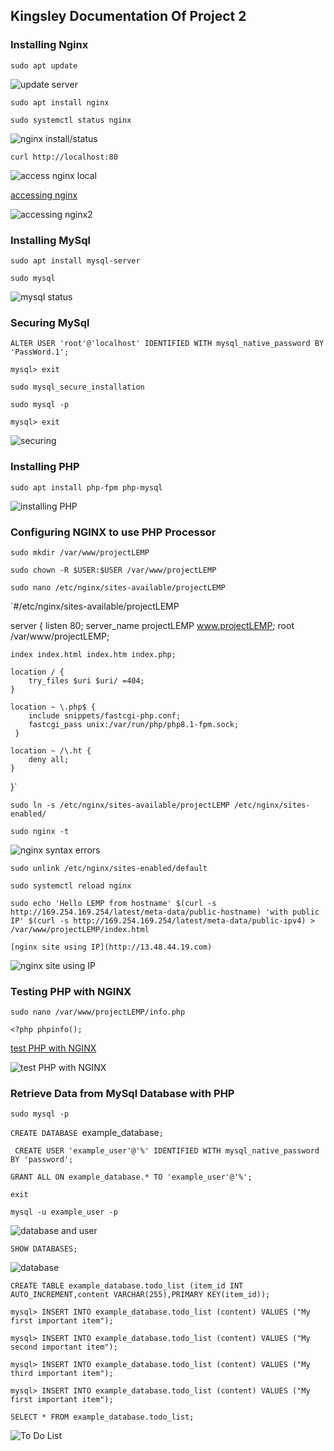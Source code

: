 ## Kingsley Documentation Of Project 2

### Installing Nginx

`sudo apt update`

![update server](.\images\server-update.PNG)

`sudo apt install nginx`

`sudo systemctl status nginx`

![nginx install/status](.\images\install-nginx.PNG)

`curl http://localhost:80`

![access nginx local](.\images\access-nginx-local.PNG)

[accessing nginx](http://http://13.53.187.128/:80)

![accessing nginx2](.\images\access-nginx-browser.PNG)


### Installing MySql

`sudo apt install mysql-server`

`sudo mysql`

![mysql status](.\images\mysql-status.PNG)


### Securing MySql

`ALTER USER 'root'@'localhost' IDENTIFIED WITH mysql_native_password BY 'PassWord.1';`

`mysql> exit`

`sudo mysql_secure_installation`

`sudo mysql -p`

`mysql> exit`

![securing](.\images\securing-mysql.PNG)


### Installing PHP

`sudo apt install php-fpm php-mysql`

![installing PHP](.\images\installing-php.PNG)


### Configuring NGINX to use PHP Processor

`sudo mkdir /var/www/projectLEMP`

`sudo chown -R $USER:$USER /var/www/projectLEMP`

`sudo nano /etc/nginx/sites-available/projectLEMP`

`#/etc/nginx/sites-available/projectLEMP

server {
    listen 80;
    server_name projectLEMP www.projectLEMP;
    root /var/www/projectLEMP;

    index index.html index.htm index.php;

    location / {
        try_files $uri $uri/ =404;
    }

    location ~ \.php$ {
        include snippets/fastcgi-php.conf;
        fastcgi_pass unix:/var/run/php/php8.1-fpm.sock;
     }

    location ~ /\.ht {
        deny all;
    }

}`

`sudo ln -s /etc/nginx/sites-available/projectLEMP /etc/nginx/sites-enabled/`

`sudo nginx -t`

![nginx syntax errors](.\images\nginx-syntax-errors-test.PNG)

`sudo unlink /etc/nginx/sites-enabled/default`

`sudo systemctl reload nginx`

`sudo echo 'Hello LEMP from hostname' $(curl -s http://169.254.169.254/latest/meta-data/public-hostname) 'with public IP' $(curl -s http://169.254.169.254/latest/meta-data/public-ipv4) > /var/www/projectLEMP/index.html`

	[nginx site using IP](http://13.48.44.19.com)

![nginx site using IP](.\images\nginx-site-ip.PNG)


### Testing PHP with NGINX

`sudo nano /var/www/projectLEMP/info.php`

`<?php
phpinfo();`

[test PHP with NGINX](http://http://13.48.44.19/info.php)

![test PHP with NGINX](.\images\php-nginx-test.PNG)


### Retrieve Data from MySql Database with PHP

`sudo mysql -p`

`CREATE DATABASE `example_database`;`

` CREATE USER 'example_user'@'%' IDENTIFIED WITH mysql_native_password BY 'password';`

`GRANT ALL ON example_database.* TO 'example_user'@'%';`

`exit`

`mysql -u example_user -p`

![database and user](.\images\create-database-user-php.PNG)

`SHOW DATABASES;`

![database](.\images\show-database.PNG)

`CREATE TABLE example_database.todo_list (item_id INT AUTO_INCREMENT,content VARCHAR(255),PRIMARY KEY(item_id));`

`mysql> INSERT INTO example_database.todo_list (content) VALUES ("My first important item");`

`mysql> INSERT INTO example_database.todo_list (content) VALUES ("My second important item");`

`mysql> INSERT INTO example_database.todo_list (content) VALUES ("My third important item");`

`mysql> INSERT INTO example_database.todo_list (content) VALUES ("My first important item");`

`SELECT * FROM example_database.todo_list;`

![To Do List](.\images\to-do-list-database.PNG)














